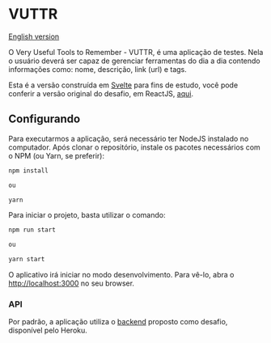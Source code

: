 # VUTTR

[English version](README-en.md)

O Very Useful Tools to Remember - VUTTR, é uma aplicação de testes. Nela o usuário deverá ser capaz de gerenciar ferramentas do dia a dia contendo informações como: nome, descrição, link (url) e tags.

Esta é a versão construída em [Svelte](svelte.dev) para fins de estudo, você pode conferir a versão original do desafio, em ReactJS, [aqui](https://github.com/caiodomingues/vuttr-web).

## Configurando

Para executarmos a aplicação, será necessário ter NodeJS instalado no computador. Após clonar o repositório, instale os pacotes necessários com o NPM (ou Yarn, se preferir):

```bash
npm install

ou

yarn
```

Para iniciar o projeto, basta utilizar o comando:

```bash
npm run start

ou

yarn start
```

O aplicativo irá iniciar no modo desenvolvimento. Para vê-lo, abra o [http://localhost:3000](http://localhost:3000) no seu browser.

### API

Por padrão, a aplicação utiliza o [backend](https://github.com/caiodomingues/vuttr-backend) proposto como desafio, disponível pelo Heroku.

